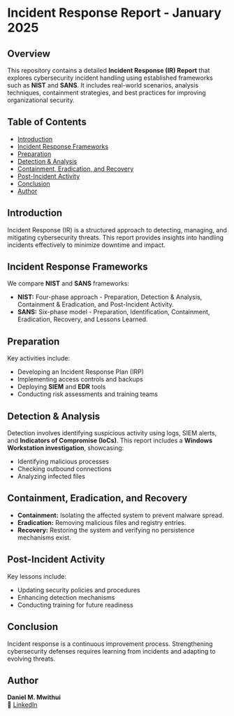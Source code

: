 # Incident Response Report - January 2025 

## Overview
This repository contains a detailed **Incident Response (IR) Report** that explores cybersecurity incident handling using established frameworks such as **NIST** and **SANS**. It includes real-world scenarios, analysis techniques, containment strategies, and best practices for improving organizational security. 
 
## Table of Contents          
- [Introduction](#introduction)  
- [Incident Response Frameworks](#incident-response-frameworks)
- [Preparation](#preparation)
- [Detection & Analysis](#detection--analysis)   
- [Containment, Eradication, and Recovery](#containment-eradication-and-recovery) 
- [Post-Incident Activity](#post-incident-activity)
- [Conclusion](#conclusion)
- [Author](#author)

## Introduction
Incident Response (IR) is a structured approach to detecting, managing, and mitigating cybersecurity threats. This report provides insights into handling incidents effectively to minimize downtime and impact.

## Incident Response Frameworks
We compare **NIST** and **SANS** frameworks:
- **NIST:** Four-phase approach - Preparation, Detection & Analysis, Containment & Eradication, and Post-Incident Activity.
- **SANS:** Six-phase model - Preparation, Identification, Containment, Eradication, Recovery, and Lessons Learned.

## Preparation
Key activities include:
- Developing an Incident Response Plan (IRP)
- Implementing access controls and backups
- Deploying **SIEM** and **EDR** tools
- Conducting risk assessments and training teams

## Detection & Analysis
Detection involves identifying suspicious activity using logs, SIEM alerts, and **Indicators of Compromise (IoCs)**. This report includes a **Windows Workstation investigation**, showcasing:
- Identifying malicious processes
- Checking outbound connections
- Analyzing infected files

## Containment, Eradication, and Recovery
- **Containment:** Isolating the affected system to prevent malware spread.
- **Eradication:** Removing malicious files and registry entries.
- **Recovery:** Restoring the system and verifying no persistence mechanisms exist.

## Post-Incident Activity
Key lessons include:
- Updating security policies and procedures
- Enhancing detection mechanisms
- Conducting training for future readiness

## Conclusion
Incident response is a continuous improvement process. Strengthening cybersecurity defenses requires learning from incidents and adapting to evolving threats.

## Author
**Daniel M. Mwithui**  
📌 [LinkedIn](https://linkedin.com/in/daniel-mwendwa-mwithui)  

